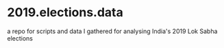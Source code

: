# 2019.elections.data
a repo for scripts and data I gathered for analysing India's 2019 Lok Sabha elections
